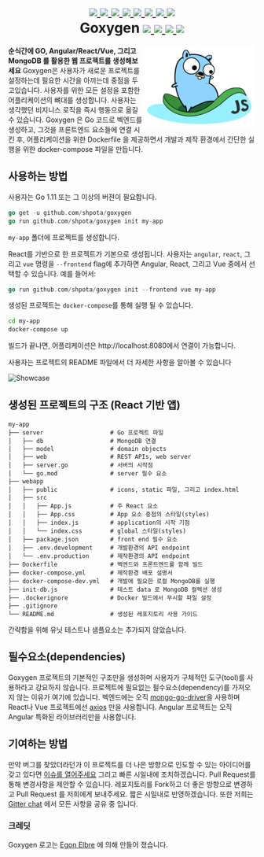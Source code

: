 <h1 align="center">
    <a href="https://github.com/Shpota/goxygen/tree/master/.github/README.md">
        <img height="20px" src="https://cdnjs.cloudflare.com/ajax/libs/flag-icon-css/3.4.6/flags/4x3/gb.svg">
    </a>
    <a href="https://github.com/Shpota/goxygen/tree/master/.github/README_zh.md">
        <img height="20px" src="https://cdnjs.cloudflare.com/ajax/libs/flag-icon-css/3.4.6/flags/4x3/cn.svg">
    </a>
    <a href="https://github.com/Shpota/goxygen/tree/master/.github/README_ua.md">
        <img height="20px" src="https://cdnjs.cloudflare.com/ajax/libs/flag-icon-css/3.4.6/flags/4x3/ua.svg">
    </a>
    <a href="https://github.com/Shpota/goxygen/tree/master/.github/README_ru.md">
        <img height="20px" src="https://cdnjs.cloudflare.com/ajax/libs/flag-icon-css/3.4.6/flags/4x3/ru.svg">
    </a>
    <a href="https://github.com/Shpota/goxygen/tree/master/.github/README_ko.md">
        <img height="25px" src="https://cdnjs.cloudflare.com/ajax/libs/flag-icon-css/3.4.6/flags/4x3/kr.svg">
    </a>
    <a href="https://github.com/Shpota/goxygen/tree/master/.github/README_pt-br.md">
        <img height="20px" src="https://cdnjs.cloudflare.com/ajax/libs/flag-icon-css/3.4.6/flags/4x3/br.svg">
    </a>
    <a href="https://github.com/Shpota/goxygen/tree/master/.github/README_by.md">
        <img height="20px" src="https://cdnjs.cloudflare.com/ajax/libs/flag-icon-css/3.4.6/flags/4x3/by.svg">
    </a>
    <a href="https://github.com/Shpota/goxygen/tree/master/.github/README_fr.md">
        <img height="20px" src="https://cdnjs.cloudflare.com/ajax/libs/flag-icon-css/3.4.6/flags/4x3/fr.svg">
    </a>
    <br>
    Goxygen
    <a href="https://github.com/Shpota/goxygen/actions?query=workflow%3Abuild">
        <img src="https://github.com/Shpota/goxygen/workflows/build/badge.svg">
    </a>
    <a href="https://github.com/Shpota/goxygen/releases">
        <img src="https://img.shields.io/badge/version-v0.2.1-green">
    </a>
    <a href="https://gitter.im/goxygen/community">
        <img src="https://badges.gitter.im/goxygen/community.svg">
    </a>
    <a href="https://github.com/Shpota/goxygen/pulls">
        <img src="https://img.shields.io/badge/PRs-welcome-brightgreen.svg?style=flat-square">
    </a>
</h1>

<img src="../templates/react.webapp/src/logo.svg" align="right" width="230px" alt="goxygen logo">

**순식간에 GO, Angular/React/Vue, 그리고 MongoDB 를 활용한 웹 프로젝트를 생성해보세요**
Goxygen은 사용자가 새로운 프로젝트를 설정하는데 필요한 시간을 아끼는데 중점을 두고있습니다.
사용자를 위한 모든 설정을 포함한 어플리케이션의 뼈대를 생성합니다. 사용자는 생각했던
비지니스 로직을 즉시 행동으로 옮길 수 있습니다. Goxygen 은 Go 코드로 벡엔드를 생성하고, 
그것을 프론트엔드 요소들에 연결 시킨 후, 어플리케이션을 위한 Dockerfile 을 제공하면서
개발과 제작 환경에서 간단한 실행을 위한 docker-compose 파일을 만듭니다.

## 사용하는 방법
사용자는 Go 1.11 또는 그 이상의 버젼이 필요합니다.
```go
go get -u github.com/shpota/goxygen
go run github.com/shpota/goxygen init my-app
```
`my-app` 폴더에 프로젝트를 생성합니다.

React를 기반으로 한 프로젝트가 기본으로 생성됩니다. 사용자는 `angular`, `react`,
그리고 `vue` 명령을 `--frontend` flag에 추가하면 Angular, React, 그리고 Vue 
중에서 선택할 수 있습니다. 예를 들어서:
```go
go run github.com/shpota/goxygen init --frontend vue my-app
```

생성된 프로젝트는 `docker-compose`를 통해 실행 될 수 있습니다.
```sh
cd my-app
docker-compose up
```
빌드가 끝나면, 어플리케이션은 http://localhost:8080에서 연결이 
가능합니다. 

사용자는 프로젝트의 README 파일에서 더 자세한 사항을 알아볼 수 있습니다

![Showcase](showcase.gif)

## 생성된 프로젝트의 구조 (React 기반 앱)

    my-app
    ├── server                   # Go 프로젝트 파일
    │   ├── db                   # MongoDB 연결
    │   ├── model                # domain objects
    │   ├── web                  # REST APIs, web server
    │   ├── server.go            # 서버의 시작점
    │   └── go.mod               # server 필수 요소
    ├── webapp                    
    │   ├── public               # icons, static 파일, 그리고 index.html
    │   ├── src                       
    │   │   ├── App.js           # 주 React 요소
    │   │   ├── App.css          # App 요소 중점의 스타일(styles)
    │   │   ├── index.js         # application의 시작 기점
    │   │   └── index.css        # global 스타일(styles)
    │   ├── package.json         # front end 필수 요소
    │   ├── .env.development     # 개발환경의 API endpoint
    │   └── .env.production      # 제작환경의 API endpoint
    ├── Dockerfile               # 벡엔드와 프론트엔드를 함께 빌드
    ├── docker-compose.yml       # 제작환경 배포 설명서
    ├── docker-compose-dev.yml   # 개발에 필요한 로컬 MongoDB를 실행
    ├── init-db.js               # 테스트 data 로 MongoDB 컬렉션 생성
    ├── .dockerignore            # Docker 빌드에서 무시할 파일 설정
    ├── .gitignore
    └── README.md                # 생성된 레포지토리 사용 가이드

간략함을 위해 유닛 테스트나 샘플요소는 추가되지 않았습니다.

## 필수요소(dependencies)
Goxygen 프로젝트의 기본적인 구조만을 생성하며 사용자가 구체적인 도구(tool)를 
사용하라고 강요하지 않습니다. 프로젝트에 필요없는 필수요소(dependency)를 
가져오지 않는 이유가 여기에 있습니다. 벡엔드에는 오직
[mongo-go-driver](https://github.com/mongodb/mongo-go-driver)을 사용하며
React나 Vue 프로젝트에선 [axios](https://github.com/axios/axios) 만을 사용합니다.
Angular 프로젝트는 오직 Angular 특화된 라이브러리만을 사용합니다.


## 기여하는 방법

만약 버그를 찾았더라던가 이 프로젝트를 더 나은 방향으로 인도할 수 있는
아이디어를 갖고 있다면
[이슈를 열어주세요](https://github.com/Shpota/goxygen/issues)
그리고 빠른 시일내에 조치하겠습니다. Pull Request를 통해 변경사항을 제안할 수
있습니다. 레포지토리를 Fork하고 더 좋은 방향으로 변경하고 Pull Request 를 
저희에게 보내주세요. 짧은 시일내로 반영하겠습니다. 또한 저희는
[Gitter chat](https://gitter.im/goxygen/community) 에서 모든 사항을 
공유 중 입니다.

### 크레딧
Goxygen 로고는 [Egon Elbre](https://twitter.com/egonelbre) 에 의해 만들어 졌습니다.

